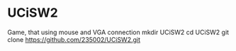 # UCiSW2
Game, that using mouse and VGA connection
mkdir UCiSW2
cd UCiSW2
git clone https://github.com/235002/UCiSW2.git
